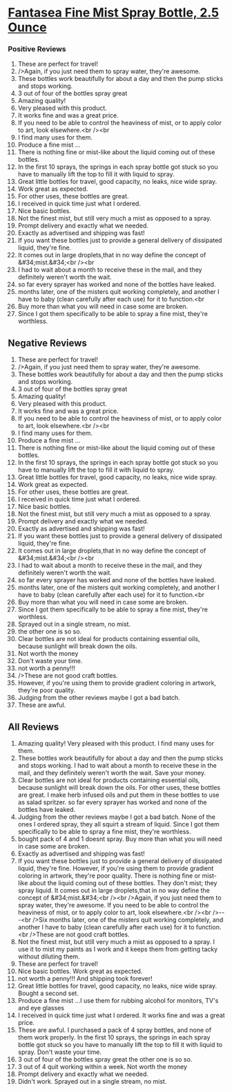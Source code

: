 # [Fantasea Fine Mist Spray Bottle, 2.5 Ounce](https://products.checkmycream.com/products/Fantasea-Fine-Mist-Spray-Bottle-2.5-Ounce.html)

### Positive Reviews

<ol>
      <li>These are perfect for travel!</li>
      <li>/&gt;Again, if you just need them to spray water, they&#x27;re awesome.</li>
      <li>These bottles work beautifully for about a day and then the pump sticks and stops working.  </li>
      <li>3 out of four of the bottles spray great</li>
      <li>Amazing quality!</li>
      <li>Very pleased with this product.</li>
      <li>It works fine and was a great price.</li>
      <li>If you need to be able to control the heaviness of mist, or to apply color to art, look elsewhere.&lt;br /&gt;&lt;br</li>
      <li>I find many uses for them.</li>
      <li>Produce a fine mist ...</li>
      <li>There is nothing fine or mist-like about the liquid coming out of these bottles.</li>
      <li>In the first 10 sprays, the springs in each spray bottle got stuck so you have to manually lift the top to fill it with liquid to spray.</li>
      <li>Great little bottles for travel, good capacity, no leaks, nice wide spray.  </li>
      <li>Work great as expected.</li>
      <li>For other uses, these bottles are great.</li>
      <li>I received in quick time just what I ordered.  </li>
      <li>Nice basic bottles.</li>
      <li>Not the finest mist, but still very much a mist as opposed to a spray.</li>
      <li>Prompt delivery and exactly what we needed.</li>
      <li>Exactly as advertised and shipping was fast!</li>
      <li>If you want these bottles just to provide a general delivery of dissipated liquid, they&#x27;re fine.</li>
      <li>It comes out in large droplets,that in no way define the concept of &amp;#34;mist.&amp;#34;&lt;br /&gt;&lt;br</li>
      <li>I had to wait about a month to receive these in the mail, and they definitely weren&#x27;t worth the wait.  </li>
      <li>so far every sprayer has worked and none of the bottles have leaked.</li>
      <li>months later, one of the misters quit working completely, and another I have to baby (clean carefully after each use) for it to function.&lt;br</li>
      <li>Buy more than what you will need in case some are broken.</li>
      <li>Since I got them specifically to be able to spray a fine mist, they&#x27;re worthless.</li>
</ol>


<h2>Negative Reviews</h2>
<ol>
<li> These are perfect for travel!</li>
<li> /&gt;Again, if you just need them to spray water, they&#x27;re awesome.</li>
<li> These bottles work beautifully for about a day and then the pump sticks and stops working.  </li>
<li> 3 out of four of the bottles spray great</li>
<li> Amazing quality!</li>
<li> Very pleased with this product.</li>
<li> It works fine and was a great price.</li>
<li> If you need to be able to control the heaviness of mist, or to apply color to art, look elsewhere.&lt;br /&gt;&lt;br</li>
<li> I find many uses for them.</li>
<li> Produce a fine mist ...</li>
<li> There is nothing fine or mist-like about the liquid coming out of these bottles.</li>
<li> In the first 10 sprays, the springs in each spray bottle got stuck so you have to manually lift the top to fill it with liquid to spray.</li>
<li> Great little bottles for travel, good capacity, no leaks, nice wide spray.  </li>
<li> Work great as expected.</li>
<li> For other uses, these bottles are great.</li>
<li> I received in quick time just what I ordered.  </li>
<li> Nice basic bottles.</li>
<li> Not the finest mist, but still very much a mist as opposed to a spray.</li>
<li> Prompt delivery and exactly what we needed.</li>
<li> Exactly as advertised and shipping was fast!</li>
<li> If you want these bottles just to provide a general delivery of dissipated liquid, they&#x27;re fine.</li>
<li> It comes out in large droplets,that in no way define the concept of &amp;#34;mist.&amp;#34;&lt;br /&gt;&lt;br</li>
<li> I had to wait about a month to receive these in the mail, and they definitely weren&#x27;t worth the wait.  </li>
<li> so far every sprayer has worked and none of the bottles have leaked.</li>
<li> months later, one of the misters quit working completely, and another I have to baby (clean carefully after each use) for it to function.&lt;br</li>
<li> Buy more than what you will need in case some are broken.</li>
<li> Since I got them specifically to be able to spray a fine mist, they&#x27;re worthless.</li>
<li> Sprayed out in a single stream, no mist.</li>
<li> the other one is so so.</li>
<li> Clear bottles are not ideal for products containing essential oils, because sunlight will break down the oils.</li>
<li> Not worth the money</li>
<li> Don&#x27;t waste your time.</li>
<li> not worth a penny!!!</li>
<li> /&gt;These are not good craft bottles.</li>
<li> However, if you&#x27;re using them to provide gradient coloring in artwork, they&#x27;re poor quality.</li>
<li> Judging from the other reviews maybe I got a bad batch.  </li>
<li> These are awful.</li>
</ol>

<h2>All Reviews</h2>

<ol>
    <li> Amazing quality! Very pleased with this product. I find many uses for them.</li>
    <li> These bottles work beautifully for about a day and then the pump sticks and stops working.  I had to wait about a month to receive these in the mail, and they definitely weren&#x27;t worth the wait.  Save your money.</li>
    <li> Clear bottles are not ideal for products containing essential oils, because sunlight will break down the oils. For other uses, these bottles are great. I make herb infused oils and put them in these bottles to use as salad spritzer. so far every sprayer has worked and none of the bottles have leaked.</li>
    <li> Judging from the other reviews maybe I got a bad batch.  None of the ones I ordered spray, they all squirt a stream of liquid.  Since I got them specifically to be able to spray a fine mist, they&#x27;re worthless.</li>
    <li> bought pack of 4 and 1 doesnt spray. Buy more than what you will need in case some are broken.</li>
    <li> Exactly as advertised and shipping was fast!</li>
    <li> If you want these bottles just to provide a general delivery of dissipated liquid, they&#x27;re fine. However, if you&#x27;re using them to provide gradient coloring in artwork, they&#x27;re poor quality. There is nothing fine or mist-like about the liquid coming out of these bottles. They don&#x27;t mist; they spray liquid. It comes out in large droplets,that in no way define the concept of &amp;#34;mist.&amp;#34;&lt;br /&gt;&lt;br /&gt;Again, if you just need them to spray water, they&#x27;re awesome. If you need to be able to control the heaviness of mist, or to apply color to art, look elsewhere.&lt;br /&gt;&lt;br /&gt;---&lt;br /&gt;Six months later, one of the misters quit working completely, and another I have to baby (clean carefully after each use) for it to function.&lt;br /&gt;These are not good craft bottles.</li>
    <li> Not the finest mist, but still very much a mist as opposed to a spray. I use it to mist my paints as I work and it keeps them from getting tacky without diluting them.</li>
    <li> These are perfect for travel!</li>
    <li> Nice basic bottles. Work great as expected.</li>
    <li> not worth a penny!!! And shipping took forever!</li>
    <li> Great little bottles for travel, good capacity, no leaks, nice wide spray.  Bought a second set.</li>
    <li> Produce a fine mist ...I use them for rubbing alcohol for monitors, TV&#x27;s and eye glasses</li>
    <li> I received in quick time just what I ordered.  It works fine and was a great price.</li>
    <li> These are awful. I purchased a pack of 4 spray bottles, and none of them work properly. In the first 10 sprays, the springs in each spray bottle got stuck so you have to manually lift the top to fill it with liquid to spray. Don&#x27;t waste your time.</li>
    <li> 3 out of four of the bottles spray great the other one is so so.</li>
    <li> 3 out of 4 quit working within a week.  Not worth the money</li>
    <li> Prompt delivery and exactly what we needed.</li>
    <li> Didn&#x27;t work. Sprayed out in a single stream, no mist.</li>
</ol>




